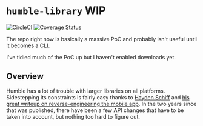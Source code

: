 # `humble-library` WIP
[![CircleCI](https://circleci.com/gh/wizardsoftheweb/humble-library/tree/dev.svg?style=svg)](https://circleci.com/gh/wizardsoftheweb/humble-library/tree/dev) [![Coverage Status](https://coveralls.io/repos/github/wizardsoftheweb/humble-library-go/badge.svg?branch=dev)](https://coveralls.io/github/wizardsoftheweb/humble-library-go?branch=dev)

The repo right now is basically a massive PoC and probably isn't useful until it becomes a CLI.

I've tidied much of the PoC up but I haven't enabled downloads yet.

## Overview

Humble has a lot of trouble with larger libraries on all platforms. Sidestepping its constraints is fairly easy thanks to [Hayden Schiff](https://www.schiff.io/) and [his great writeup on reverse-engineering the mobile app](https://www.schiff.io/blog/2017/07/21/reverse-engineering-humble-bundle-api). In the two years since that was published, there have been a few API changes that have to be taken into account, but nothing too hard to figure out.
